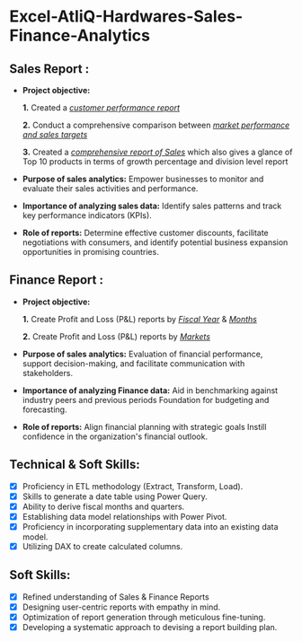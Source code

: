 # Excel-AtliQ-Hardwares-Sales-Finance-Analytics
## Sales Report :


- **Project objective:** 

    **1.** Created a _[customer performance report](https://github.com/Ameenahsanmi/Excel-AtliQ-Hardwares-Sales-Finance-Analytics/blob/main/Customer%20Sales%20Report.pdf)_ 

    **2.** Conduct a comprehensive comparison between _[market performance and sales targets](https://github.com/Ameenahsanmi/Excel-AtliQ-Hardwares-Sales-Finance-Analytics/blob/main/market%20perfomance%20vs%20Target.pdf)_

   **3.** Created a _[comprehensive report of Sales](https://github.com/Ameenahsanmi/Excel-AtliQ-Hardwares-Sales-Finance-Analytics/blob/main/market%20perfomance%20vs%20Target.pdf)_ which 
 also gives a glance of Top 10 products in terms of growth percentage and division level report
- **Purpose of sales analytics:** Empower businesses to monitor and evaluate their sales activities and performance.

- **Importance of analyzing sales data:** Identify sales patterns and track key performance indicators (KPIs).

- **Role of reports:** Determine effective customer discounts, facilitate negotiations with consumers, and identify potential business expansion opportunities in promising countries.


## Finance Report :

- **Project objective:** 

    **1.** Create Profit and Loss (P&L) reports by _[Fiscal Year](https://github.com/KirandeepMarala/Excel-Sales_Analysis/blob/main/P%26L%20Statement%20by%20Fiscal%20Year.pdf)_ & _[Months](https://github.com/KirandeepMarala/Excel-Sales_Analysis/blob/main/P%26L%20Statement%20by%20Months.pdf)_ 

   **2.** Create Profit and Loss (P&L) reports by _[Markets](https://github.com/KirandeepMarala/Excel-Sales_Analysis/blob/main/P%26L%20Statement%20by%20Markets.pdf)_

- **Purpose of sales analytics:** Evaluation of financial performance, support decision-making, and facilitate communication with stakeholders.

- **Importance of analyzing Finance data:** Aid in benchmarking against industry peers and previous periods Foundation for budgeting and forecasting.

- **Role of reports:** Align financial planning with strategic goals Instill confidence in the organization's financial outlook.


## Technical & Soft Skills:
- [x]	Proficiency in ETL methodology (Extract, Transform, Load).
- [x]	Skills to generate a date table using Power Query.
- [x]	Ability to derive fiscal months and quarters.
- [x]	Establishing data model relationships with Power Pivot.
- [x]	Proficiency in incorporating supplementary data into an existing data model.
- [x]	Utilizing DAX to create calculated columns.

## Soft Skills:
- [x]	Refined understanding of Sales & Finance Reports
- [x]	Designing user-centric reports with empathy in mind.
- [x]	Optimization of report generation through meticulous fine-tuning.
- [x]	Developing a systematic approach to devising a report building plan.
